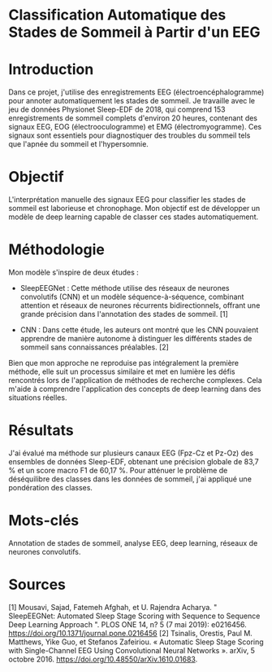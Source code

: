 # Classification Automatique des Stades de Sommeil à Partir d'un EEG

# Introduction

Dans ce projet, j'utilise des enregistrements EEG (électroencéphalogramme) pour annoter automatiquement les stades de sommeil. Je travaille avec le jeu de données Physionet Sleep-EDF de 2018, qui comprend 153 enregistrements de sommeil complets d'environ 20 heures, contenant des signaux EEG, EOG (électrooculogramme) et EMG (électromyogramme). Ces signaux sont essentiels pour diagnostiquer des troubles du sommeil tels que l'apnée du sommeil et l'hypersomnie.

# Objectif

L'interprétation manuelle des signaux EEG pour classifier les stades de sommeil est laborieuse et chronophage. Mon objectif est de développer un modèle de deep learning capable de classer ces stades automatiquement.

# Méthodologie

Mon modèle s'inspire de deux études :

- SleepEEGNet : Cette méthode utilise des réseaux de neurones convolutifs (CNN) et un modèle séquence-à-séquence, combinant attention et réseaux de neurones récurrents bidirectionnels, offrant une grande précision dans l'annotation des stades de sommeil. [1]

- CNN : Dans cette étude, les auteurs ont montré que les CNN pouvaient apprendre de manière autonome à distinguer les différents stades de sommeil sans connaissances préalables. [2]

Bien que mon approche ne reproduise pas intégralement la première méthode, elle suit un processus similaire et met en lumière les défis rencontrés lors de l'application de méthodes de recherche complexes. Cela m'aide à comprendre l'application des concepts de deep learning dans des situations réelles.

# Résultats

J'ai évalué ma méthode sur plusieurs canaux EEG (Fpz-Cz et Pz-Oz) des ensembles de données Sleep-EDF, obtenant une précision globale de 83,7 % et un score macro F1 de 60,17 %. Pour atténuer le problème de déséquilibre des classes dans les données de sommeil, j'ai appliqué une pondération des classes.

# Mots-clés

Annotation de stades de sommeil, analyse EEG, deep learning, réseaux de neurones convolutifs.

# Sources

[1]	Mousavi, Sajad, Fatemeh Afghah, et U. Rajendra Acharya. " SleepEEGNet: Automated Sleep Stage Scoring with Sequence to Sequence Deep Learning Approach ". PLOS ONE 14, n? 5 (7 mai 2019): e0216456. https://doi.org/10.1371/journal.pone.0216456
[2]	Tsinalis, Orestis, Paul M. Matthews, Yike Guo, et Stefanos Zafeiriou. « Automatic Sleep Stage Scoring with Single-Channel EEG Using Convolutional Neural Networks ». arXiv, 5 octobre 2016. https://doi.org/10.48550/arXiv.1610.01683.

